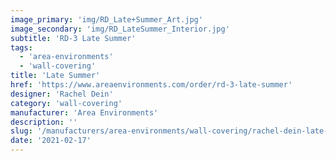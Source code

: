 ```yaml
---
image_primary: 'img/RD_Late+Summer_Art.jpg'
image_secondary: 'img/RD_LateSummer_Interior.jpg'
subtitle: 'RD-3 Late Summer'
tags:
  - 'area-environments'
  - 'wall-covering'
title: 'Late Summer'
href: 'https://www.areaenvironments.com/order/rd-3-late-summer'
designer: 'Rachel Dein'
category: 'wall-covering'
manufacturer: 'Area Environments'
description: ''
slug: '/manufacturers/area-environments/wall-covering/rachel-dein-late-summer'
date: '2021-02-17'
---
```

